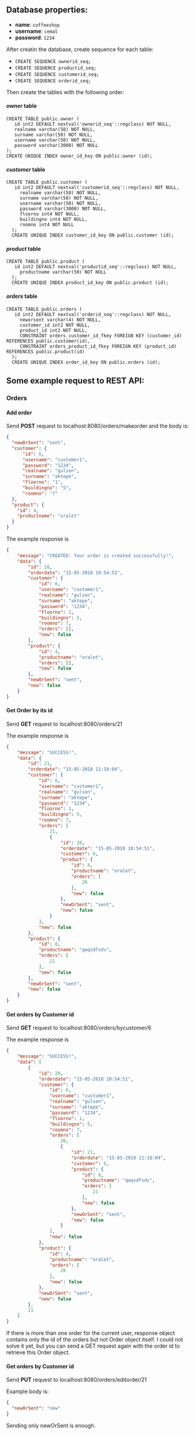 ## Database properties:
- **name**: `coffeeshop`
- **username**: `cemal`
- **password**: `1234`

After creatin the database, create sequence for each table:

- `CREATE SEQUENCE ownerid_seq;`
- `CREATE SEQUENCE productid_seq;`
- `CREATE SEQUENCE customerid_seq;`
- `CREATE SEQUENCE orderid_seq;`

Then create the tables with the following order:

#### _owner_ table

	CREATE TABLE public.owner (
	   id int2 DEFAULT nextval('ownerid_seq'::regclass) NOT NULL,
       realname varchar(50) NOT NULL,
       surname varchar(50) NOT NULL,
       username varchar(50) NOT NULL,
       password varchar(3000) NOT NULL
    );
    CREATE UNIQUE INDEX owner_id_key ON public.owner (id);

#### _customer_ table

    CREATE TABLE public.customer (
  	   id int2 DEFAULT nextval('customerid_seq'::regclass) NOT NULL,
         realname varchar(50) NOT NULL,
         surname varchar(50) NOT NULL,
         username varchar(50) NOT NULL,
         password varchar(3000) NOT NULL,
         floorno int4 NOT NULL,
         buildingno int4 NOT NULL,
         roomno int4 NOT NULL
      );
      CREATE UNIQUE INDEX customer_id_key ON public.customer (id);

#### _product_ table

    CREATE TABLE public.product (
  	   id int2 DEFAULT nextval('productid_seq'::regclass) NOT NULL,
         productname varchar(50) NOT NULL
      );
      CREATE UNIQUE INDEX product_id_key ON public.product (id);

#### _orders_ table

    CREATE TABLE public.orders (
  	   id int2 DEFAULT nextval('orderid_seq'::regclass) NOT NULL,
         neworsent varchar(4) NOT NULL,
         customer_id int2 NOT NULL,
         product_id int2 NOT NULL,
         CONSTRAINT orders_customer_id_fkey FOREIGN KEY (customer_id) REFERENCES public.customer(id),
         CONSTRAINT orders_product_id_fkey FOREIGN KEY (product_id) REFERENCES public.product(id)
      );
      CREATE UNIQUE INDEX order_id_key ON public.orders (id);

## Some example request to REST API:

### Orders
#### Add order
Send **POST** request to localhost:8080/orders/makeorder and the body is:

```json
{
  "newOrSent": "sent",
  "customer": {
  	  "id": 6,
	  "username": "customer1",
	  "password": "1234",
	  "realname": "gulsen",
	  "surname": "aktepe",
	  "floorno": "1",
	  "buildingno": "5",
	  "roomno": "7"
  },
  "product": {
  	"id": 4,
	"productname": "oralet"
  }
}
```

The example response is
```json
{
    "message": "CREATED: Your order is created successfully!",
    "data": {
        "id": 20,
        "orderdate": "15-05-2018 10:54:51",
        "customer": {
            "id": 6,
            "username": "customer1",
            "realname": "gulsen",
            "surname": "aktepe",
            "password": "1234",
            "floorno": 1,
            "buildingno": 5,
            "roomno": 7,
            "orders": [],
            "new": false
        },
        "product": {
            "id": 4,
            "productname": "oralet",
            "orders": [],
            "new": false
        },
        "newOrSent": "sent",
        "new": false
    }
}
```

#### Get Order by its id

Send **GET** request to localhost:8080/orders/21

The example response is

```json
{
    "message": "SUCCESS!",
    "data": {
        "id": 21,
        "orderdate": "15-05-2018 11:18:04",
        "customer": {
            "id": 6,
            "username": "customer1",
            "realname": "gulsen",
            "surname": "aktepe",
            "password": "1234",
            "floorno": 1,
            "buildingno": 5,
            "roomno": 7,
            "orders": [
                21,
                {
                    "id": 20,
                    "orderdate": "15-05-2018 10:54:51",
                    "customer": 6,
                    "product": {
                        "id": 4,
                        "productname": "oralet",
                        "orders": [
                            20
                        ],
                        "new": false
                    },
                    "newOrSent": "sent",
                    "new": false
                }
            ],
            "new": false
        },
        "product": {
            "id": 8,
            "productname": "qwqsdfsdv",
            "orders": [
                21
            ],
            "new": false
        },
        "newOrSent": "sent",
        "new": false
    }
}
```

#### Get orders by Customer id

Send **GET** request to localhost:8080/orders/bycustomer/6

The example response is

```json
{
    "message": "SUCCESS!",
    "data": [
        {
            "id": 20,
            "orderdate": "15-05-2018 10:54:51",
            "customer": {
                "id": 6,
                "username": "customer1",
                "realname": "gulsen",
                "surname": "aktepe",
                "password": "1234",
                "floorno": 1,
                "buildingno": 5,
                "roomno": 7,
                "orders": [
                    20,
                    {
                        "id": 21,
                        "orderdate": "15-05-2018 11:18:04",
                        "customer": 6,
                        "product": {
                            "id": 8,
                            "productname": "qwqsdfsdv",
                            "orders": [
                                21
                            ],
                            "new": false
                        },
                        "newOrSent": "sent",
                        "new": false
                    }
                ],
                "new": false
            },
            "product": {
                "id": 4,
                "productname": "oralet",
                "orders": [
                    20
                ],
                "new": false
            },
            "newOrSent": "sent",
            "new": false
        },
        21
    ]
}
```
If there is more than one order for the current user, response object contains only the id of the orders but not Order object itself. I could not solve it yet, but you can send a GET request again with the order id to retrieve this Order object.

#### Get orders by Customer id

Send **PUT** request to localhost:8080/orders/editorder/21

Example body is:

```json
{
  "newOrSent": "new"
}
```
Sending only newOrSent is enough.
